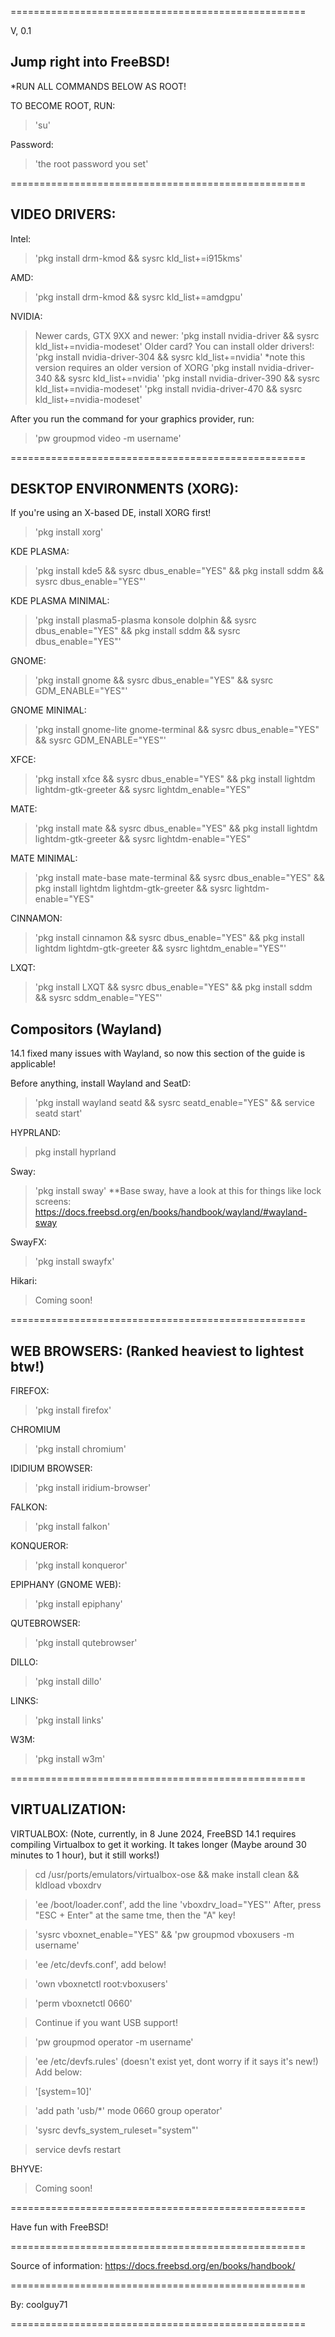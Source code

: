===================================================

V, 0.1

## Jump right into FreeBSD!


*RUN ALL COMMANDS BELOW AS ROOT! 

TO BECOME ROOT, RUN: 
> 'su'

Password:
> 'the root password you set'

===================================================

## VIDEO DRIVERS:

Intel:
> 'pkg install drm-kmod && sysrc kld_list+=i915kms'

AMD: 
> 'pkg install drm-kmod && sysrc kld_list+=amdgpu'

NVIDIA: 
> Newer cards, GTX 9XX and newer: 'pkg install nvidia-driver && sysrc kld_list+=nvidia-modeset'
> Older card? You can install older drivers!:
> 'pkg install nvidia-driver-304 && sysrc kld_list+=nvidia' *note this version requires an older version of XORG
> 'pkg install nvidia-driver-340 && sysrc kld_list+=nvidia'
> 'pkg install nvidia-driver-390 && sysrc kld_list+=nvidia-modeset'
> 'pkg install nvidia-driver-470 && sysrc kld_list+=nvidia-modeset'

After you run the command for your graphics provider, run: 
> 'pw groupmod video -m username'

===================================================

## DESKTOP ENVIRONMENTS (XORG):

If you're using an X-based DE, install XORG first!
> 'pkg install xorg'

KDE PLASMA: 
> 'pkg install kde5 && sysrc dbus_enable="YES" && pkg install sddm && sysrc dbus_enable="YES"'

KDE PLASMA MINIMAL: 
> 'pkg install plasma5-plasma konsole dolphin && sysrc dbus_enable="YES" && pkg install sddm && sysrc dbus_enable="YES"'

GNOME: 
> 'pkg install gnome && sysrc dbus_enable="YES" && sysrc GDM_ENABLE="YES"'

GNOME MINIMAL: 
> 'pkg install gnome-lite gnome-terminal && sysrc dbus_enable="YES" && sysrc GDM_ENABLE="YES"'

XFCE: 
> 'pkg install xfce && sysrc dbus_enable="YES" && pkg install lightdm lightdm-gtk-greeter && sysrc lightdm_enable="YES"

MATE: 
> 'pkg install mate && sysrc dbus_enable="YES" && pkg install lightdm lightdm-gtk-greeter && sysrc lightdm-enable="YES"

MATE MINIMAL: 
> 'pkg install mate-base mate-terminal && sysrc dbus_enable="YES" && pkg install lightdm lightdm-gtk-greeter && sysrc lightdm-enable="YES"

CINNAMON: 
> 'pkg install cinnamon && sysrc dbus_enable="YES" && pkg install lightdm lightdm-gtk-greeter && sysrc lightdm_enable="YES"'

LXQT: 
> 'pkg install LXQT && sysrc dbus_enable="YES" && pkg install sddm && sysrc sddm_enable="YES"'

## Compositors (Wayland)

14.1 fixed many issues with Wayland, so now this section of the guide is applicable!

Before anything, install Wayland and SeatD:
> 'pkg install wayland seatd && sysrc seatd_enable="YES" && service seatd start'

HYPRLAND:
> pkg install hyprland

Sway:
> 'pkg install sway' **Base sway, have a look at this for things like lock screens: https://docs.freebsd.org/en/books/handbook/wayland/#wayland-sway

SwayFX:
> 'pkg install swayfx'

Hikari:
> Coming soon!

===================================================

## WEB BROWSERS: (Ranked heaviest to lightest btw!)

FIREFOX: 
> 'pkg install firefox'

CHROMIUM 
> 'pkg install chromium'

IDIDIUM BROWSER: 
> 'pkg install iridium-browser'

FALKON: 
> 'pkg install falkon'

KONQUEROR: 
> 'pkg install konqueror'

EPIPHANY (GNOME WEB): 
> 'pkg install epiphany'

QUTEBROWSER: 
> 'pkg install qutebrowser'

DILLO: 
> 'pkg install dillo'

LINKS: 
> 'pkg install links'

W3M: 
> 'pkg install w3m'

===================================================

## VIRTUALIZATION:

VIRTUALBOX: (Note, currently, in 8 June 2024, FreeBSD 14.1 requires compiling Virtualbox to get it working. It takes longer (Maybe around 30 minutes to 1 hour), but it still works!)
> cd /usr/ports/emulators/virtualbox-ose && make install clean && kldload vboxdrv

> 'ee /boot/loader.conf', add the line 'vboxdrv_load="YES"' After, press "ESC + Enter" at the same tme, then the "A" key!

> 'sysrc vboxnet_enable="YES" && 'pw groupmod vboxusers -m username'

> 'ee /etc/devfs.conf', add below!

> 'own     vboxnetctl root:vboxusers'

> 'perm    vboxnetctl 0660'

> Continue if you want USB support!

> 'pw groupmod operator -m username'

> 'ee /etc/devfs.rules' (doesn't exist yet, dont worry if it says it's new!) Add below:

> '[system=10]'

> 'add path 'usb/*' mode 0660 group operator'

> 'sysrc devfs_system_ruleset="system"'

> service devfs restart

BHYVE:
> Coming soon!

===================================================


Have fun with FreeBSD!

===================================================

Source of information: https://docs.freebsd.org/en/books/handbook/

===================================================

By: coolguy71 

===================================================
